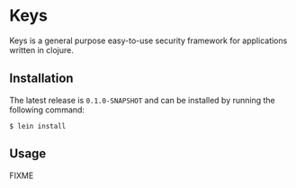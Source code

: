 # Keys

Keys is a general purpose easy-to-use security framework for applications written in clojure.

## Installation
The latest release is `0.1.0-SNAPSHOT` and can be installed by running the following command:

    $ lein install

## Usage

FIXME

